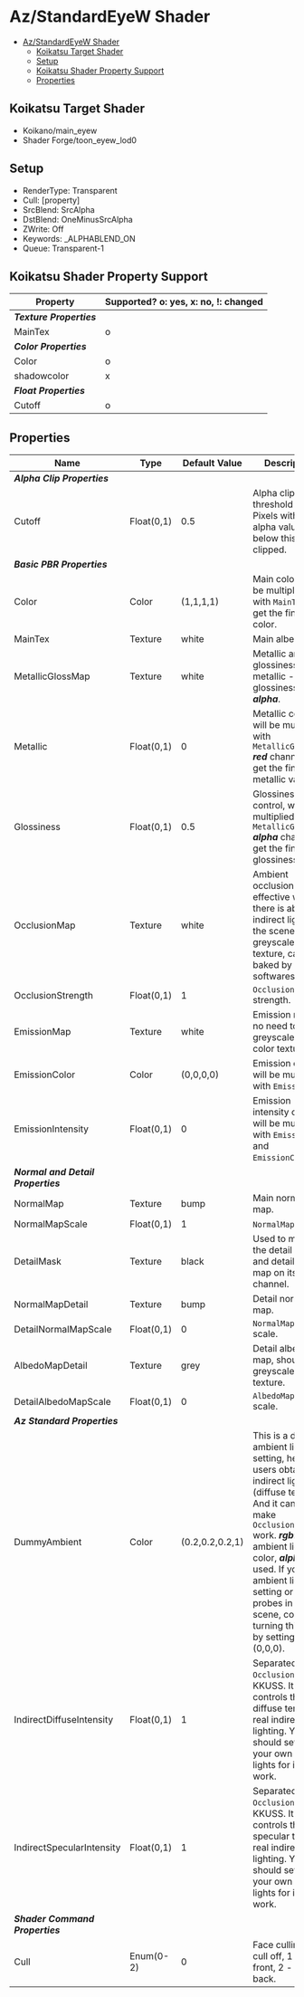 # Az/StandardEyeW Shader

- [Az/StandardEyeW Shader](#azstandardeyew-shader)
  - [Koikatsu Target Shader](#koikatsu-target-shader)
  - [Setup](#setup)
  - [Koikatsu Shader Property Support](#koikatsu-shader-property-support)
  - [Properties](#properties)

## Koikatsu Target Shader
- Koikano/main_eyew
- Shader Forge/toon_eyew_lod0

## Setup
- RenderType: Transparent
- Cull: [property]
- SrcBlend: SrcAlpha
- DstBlend: OneMinusSrcAlpha
- ZWrite: Off
- Keywords: _ALPHABLEND_ON
- Queue: Transparent-1

## Koikatsu Shader Property Support
| Property                 | Supported? o: yes, x: no, !: changed |
| ------------------------ | ------------------------------------ |
| ***Texture Properties*** |                                      |
| MainTex                  | o                                    |
| ***Color Properties***   |                                      |
| Color                    | o                                    |
| shadowcolor              | x                                    |
| ***Float Properties***   |                                      |
| Cutoff                   | o                                    |

## Properties
| Name                               | Type       | Default Value   | Description                                                                                                                                                                                                                                                                                                       |
| ---------------------------------- | ---------- | --------------- | ----------------------------------------------------------------------------------------------------------------------------------------------------------------------------------------------------------------------------------------------------------------------------------------------------------------- |
| ***Alpha Clip Properties***        |            |                 |                                                                                                                                                                                                                                                                                                                   |
| Cutoff                             | Float(0,1) | 0.5             | Alpha clip threshold value. Pixels with an alpha value below this will be clipped.                                                                                                                                                                                                                                |
| ***Basic PBR Properties***         |            |                 |                                                                                                                                                                                                                                                                                                                   |
| Color                              | Color      | (1,1,1,1)       | Main color, will be multiplied with `MainTex` to get the final color.                                                                                                                                                                                                                                             |
| MainTex                            | Texture    | white           | Main albedo.                                                                                                                                                                                                                                                                                                      |
| MetallicGlossMap                   | Texture    | white           | Metallic and glossiness map, metallic - ***red***, glossiness - ***alpha***.                                                                                                                                                                                                                                      |
| Metallic                           | Float(0,1) | 0               | Metallic control, will be multiplied with `MetallicGlossMap` ***red*** channel to get the final metallic value.                                                                                                                                                                                                   |
| Glossiness                         | Float(0,1) | 0.5             | Glossiness control, will be multiplied with `MetallicGlossMap` ***alpha*** channel to get the final glossiness value.                                                                                                                                                                                             |
| OcclusionMap                       | Texture    | white           | Ambient occlusion map, effective when there is ab indirect light in the scene. A greyscale texture, can be baked by 3D softwares.                                                                                                                                                                                 |
| OcclusionStrength                  | Float(0,1) | 1               | `OcclusionMap` strength.                                                                                                                                                                                                                                                                                          |
| EmissionMap                        | Texture    | white           | Emission map, no need to be a greyscale but a color texture.                                                                                                                                                                                                                                                      |
| EmissionColor                      | Color      | (0,0,0,0)       | Emission color, will be multiplied with `EmissionMap`.                                                                                                                                                                                                                                                            |
| EmissionIntensity                  | Float(0,1) | 0               | Emission intensity control, will be multiplied with `EmissionMap` and `EmissionColor`.                                                                                                                                                                                                                            |
| ***Normal and Detail Properties*** |            |                 |                                                                                                                                                                                                                                                                                                                   |
| NormalMap                          | Texture    | bump            | Main normal map.                                                                                                                                                                                                                                                                                                  |
| NormalMapScale                     | Float(0,1) | 1               | `NormalMap` scale.                                                                                                                                                                                                                                                                                                |
| DetailMask                         | Texture    | black           | Used to mask the detail albedo and detail normal map on its ***alpha*** channel.                                                                                                                                                                                                                                  |
| NormalMapDetail                    | Texture    | bump            | Detail normal map.                                                                                                                                                                                                                                                                                                |
| DetailNormalMapScale               | Float(0,1) | 0               | `NormalMapDetail` scale.                                                                                                                                                                                                                                                                                          |
| AlbedoMapDetail                    | Texture    | grey            | Detail albedo map, should be a greyscale texture.                                                                                                                                                                                                                                                                 |
| DetailAlbedoMapScale               | Float(0,1) | 0               | `AlbedoMapDetail` scale.                                                                                                                                                                                                                                                                                          |
| ***Az Standard Properties***       |            |                 |                                                                                                                                                                                                                                                                                                                   |
| DummyAmbient                       | Color      | (0.2,0.2,0.2,1) | This is a dummy ambient light setting, helping users obtain fake indirect lighting (diffuse term). And it can also make `OcclusionMap` work. ***rgb***: ambient light color, ***alpha***: not used. If you have ambient light setting or light probes in the scene, consider turning this off by setting (0,0,0). |
| IndirectDiffuseIntensity           | Float(0,1) | 1               | Separated from `Occlusion` of KKUSS. It controls the diffuse term of real indirect lighting. You should setup your own indirect lights for it to work.                                                                                                                                                            |
| IndirectSpecularIntensity          | Float(0,1) | 1               | Separated from `Occlusion` of KKUSS. It controls the specular term of real indirect lighting. You should setup your own indirect lights for it to work.                                                                                                                                                           |
| ***Shader Command Properties***    |            |                 |                                                                                                                                                                                                                                                                                                                   |
| Cull                               | Enum(0-2)  | 0               | Face culling, 0 - cull off, 1 - cull front, 2 - cull back.                                                                                                                                                                                                                                                        |